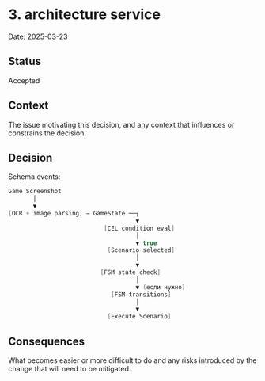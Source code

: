 # 3. architecture service

Date: 2025-03-23

## Status

Accepted

## Context

The issue motivating this decision, and any context that influences or constrains the decision.

## Decision

Schema events:

```csharp
Game Screenshot
       │
       ▼
[OCR + image parsing] → GameState ──┐
                                    ▼
                           [CEL condition eval]
                                    │
                                    ▼ true
                            [Scenario selected]
                                    │
                                    ▼
                          [FSM state check]
                                    │
                                    ▼ (если нужно)
                             [FSM transitions]
                                    │
                                    ▼
                            [Execute Scenario]
```

## Consequences

What becomes easier or more difficult to do and any risks introduced by the change that will need to be mitigated.
